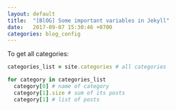```yaml
---
layout: default
title:  "[BlOG] Some important variables in Jekyll"
date:   2017-09-07 15:30:46 +0700
categories: blog_config
---
```


To get all categories:
```ruby
categories_list = site.categories # all categories

for category in categories_list
  category[0] # name of category
  category[1].size # sum of its posts
  category[1] # list of posts

```
